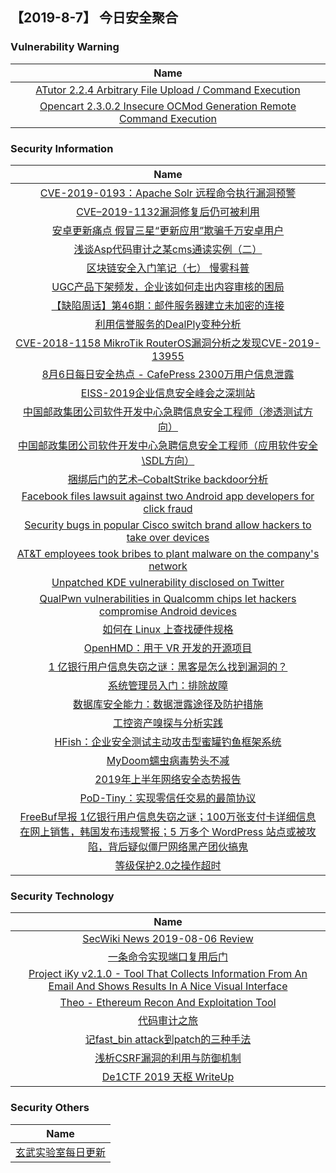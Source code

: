 
 ##   【2019-8-7】 今日安全聚合


###  						       							Vulnerability Warning

|                             Name                             |
| :----------------------------------------------------------: |
|[ATutor 2.2.4 Arbitrary File Upload / Command Execution](https://cxsecurity.com/issue/WLB-2019080019)|
|[Opencart 2.3.0.2 Insecure OCMod Generation Remote Command Execution](https://cxsecurity.com/issue/WLB-2019080016)|

### 						        							Security Information
|                             Name                                    |
| :----------------------------------------------------------: |
|[CVE-2019-0193：Apache Solr 远程命令执行漏洞预警](https://www.anquanke.com/post/id/183556)|
|[CVE–2019-1132漏洞修复后仍可被利用](https://www.anquanke.com/post/id/183447)|
|[安卓更新痛点 假冒三星“更新应用”欺骗千万安卓用户](https://www.anquanke.com/post/id/183381)|
|[浅谈Asp代码审计之某cms通读实例（二）](https://www.anquanke.com/post/id/183506)|
|[区块链安全入门笔记（七）  慢雾科普](https://www.anquanke.com/post/id/183433)|
|[UGC产品下架频发，企业该如何走出内容审核的困局](https://www.anquanke.com/post/id/183424)|
|[【缺陷周话】第46期：邮件服务器建立未加密的连接](https://www.anquanke.com/post/id/183439)|
|[利用信誉服务的DealPly变种分析](https://www.anquanke.com/post/id/183372)|
|[CVE-2018-1158 MikroTik RouterOS漏洞分析之发现CVE-2019-13955](https://www.anquanke.com/post/id/183451)|
|[8月6日每日安全热点 - CafePress 2300万用户信息泄露](https://www.anquanke.com/post/id/183442)|
|[EISS-2019企业信息安全峰会之深圳站](https://www.secpulse.com/archives/110347.html)|
|[中国邮政集团公司软件开发中心急聘信息安全工程师（渗透测试方向）](https://www.secpulse.com/archives/110345.html)|
|[中国邮政集团公司软件开发中心急聘信息安全工程师（应用软件安全\SDL方向）](https://www.secpulse.com/archives/110344.html)|
|[捆绑后门的艺术–CobaltStrike backdoor分析](https://www.secpulse.com/archives/110317.html)|
|[Facebook files lawsuit against two Android app developers for click fraud](https://www.zdnet.com/article/facebook-files-lawsuit-against-two-android-app-developers-for-click-fraud/#ftag=RSSbaffb68)|
|[Security bugs in popular Cisco switch brand allow hackers to take over devices](https://www.zdnet.com/article/security-bugs-in-popular-cisco-switch-brand-allow-hackers-to-take-over-devices/#ftag=RSSbaffb68)|
|[AT&T employees took bribes to plant malware on the company's network](https://www.zdnet.com/article/at-t-employees-took-bribes-to-plant-malware-on-the-companys-network/#ftag=RSSbaffb68)|
|[Unpatched KDE vulnerability disclosed on Twitter](https://www.zdnet.com/article/unpatched-kde-vulnerability-disclosed-on-twitter/#ftag=RSSbaffb68)|
|[QualPwn vulnerabilities in Qualcomm chips let hackers compromise Android devices](https://www.zdnet.com/article/qualpwn-vulnerabilities-in-qualcomm-chips-let-hackers-compromise-android-devices/#ftag=RSSbaffb68)|
|[如何在 Linux 上查找硬件规格](https://linux.cn/article-11194-1.html?utm_source=rss&utm_medium=rss)|
|[OpenHMD：用于 VR 开发的开源项目](https://linux.cn/article-11193-1.html?utm_source=rss&utm_medium=rss)|
|[1 亿银行用户信息失窃之谜：黑客是怎么找到漏洞的？](https://linux.cn/article-11192-1.html?utm_source=rss&utm_medium=rss)|
|[系统管理员入门：排除故障](https://linux.cn/article-11191-1.html?utm_source=rss&utm_medium=rss)|
|[数据库安全能力：数据泄露途径及防护措施](https://www.freebuf.com/articles/database/210426.html)|
|[工控资产嗅探与分析实践](https://www.freebuf.com/articles/ics-articles/209786.html)|
|[HFish：企业安全测试主动攻击型蜜罐钓鱼框架系统](https://www.freebuf.com/sectool/210318.html)|
|[MyDoom蠕虫病毒势头不减](https://www.freebuf.com/articles/network/209777.html)|
|[2019年上半年网络安全态势报告](https://www.freebuf.com/articles/paper/210122.html)|
|[PoD-Tiny：实现零信任交易的最简协议](https://www.freebuf.com/articles/blockchain-articles/209267.html)|
|[FreeBuf早报  1亿银行用户信息失窃之谜；100万张支付卡详细信息在网上销售，韩国发布违规警报；5 万多个 WordPress 站点或被攻陷，背后疑似僵尸网络黑产团伙搞鬼](https://www.freebuf.com/news/210439.html)|
|[等级保护2.0之操作超时](https://www.freebuf.com/articles/security-management/209196.html)|

### 						        							Security  Technology
|                             Name                                    |
| :----------------------------------------------------------: |
|[SecWiki News 2019-08-06 Review](http://www.sec-wiki.com/?2019-08-06)|
|[一条命令实现端口复用后门](https://paper.seebug.org/1004/)|
|[Project iKy v2.1.0 - Tool That Collects Information From An Email And Shows Results In A Nice Visual Interface](http://www.kitploit.com/2019/08/project-iky-v210-tool-that-collects.html)|
|[Theo - Ethereum Recon And Exploitation Tool](http://www.kitploit.com/2019/08/theo-ethereum-recon-and-exploitation.html)|
|[代码审计之旅](http://xz.aliyun.com/t/5877)|
|[记fast_bin attack到patch的三种手法](http://xz.aliyun.com/t/5868)|
|[浅析CSRF漏洞的利用与防御机制](http://xz.aliyun.com/t/5871)|
|[De1CTF 2019 天枢 WriteUp](http://xz.aliyun.com/t/5921)|

### 						        							Security  Others
|                             Name                                    |
| :----------------------------------------------------------: |
|[玄武实验室每日更新](https://weibo.com/p/1006065582522936/wenzhang?from=page_100606_profile&wvr=6&mod=wenzhangmore)|

